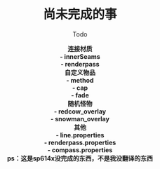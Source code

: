 <center><h1>尚未完成的事</h1><p>Todo</p></center>

<center><b>连接材质</center>

<center>- innerSeams<br>- renderpass</center>



<center><b>自定义物品</center>

<center>- method<br>
       	- cap<br>
    	- fade</center>



<center><b>随机怪物</center>

<center>- redcow_overlay<br>- snowman_overlay</center>



<center><b>其他</center>

<center>- line.properties<br>- renderpass.properties<br>- compass.properties</center>



<center>ps：这是sp614x没完成的东西，不是我没翻译的东西</center>
